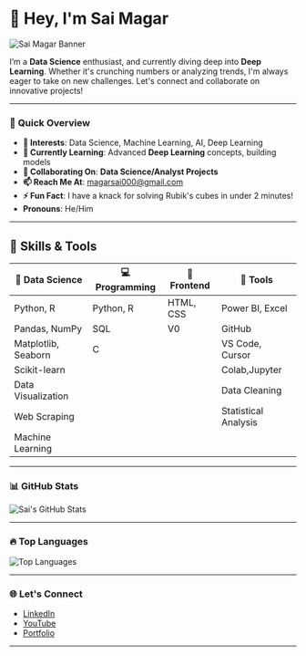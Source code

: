 # 👋 Hey, I'm **Sai Magar**

![Sai Magar Banner](https://user-images.githubusercontent.com/74038190/225813708-98b745f2-7d22-48cf-9150-083f1b00d6c9.gif)

I’m a **Data Science** enthusiast, and currently diving deep into **Deep Learning**. Whether it's crunching numbers or analyzing trends, I'm always eager to take on new challenges. Let's connect and collaborate on innovative projects!

---

### 🌟 **Quick Overview**

- **👀 Interests**: Data Science, Machine Learning, AI, Deep Learning  
- **🌱 Currently Learning**: Advanced **Deep Learning** concepts, building models  
- **💞️ Collaborating On**: **Data Science/Analyst Projects**  
- **📫 Reach Me At**: [magarsai000@gmail.com](mailto:magarsai000@gmail.com)  
- **⚡ Fun Fact**: I have a knack for solving Rubik's cubes in under 2 minutes!  
- **Pronouns**: He/Him  

---

## 🎯 **Skills & Tools**

| 🚀 Data Science     | 💻 Programming | 🎨 Frontend | 🔧 Tools  |
|---------------------|----------------|-------------|-----------|
| Python, R           | Python, R  | HTML, CSS   | Power BI, Excel |
| Pandas, NumPy       | SQL        | V0          | GitHub |
| Matplotlib, Seaborn | C          |             | VS Code, Cursor  |
| Scikit-learn        |            |             | Colab,Jupyter |
| Data Visualization  |            |             | Data Cleaning |
| Web Scraping        |            |             | Statistical Analysis|
| Machine Learning    |            |             |               |
---

### 📊 **GitHub Stats**

![Sai's GitHub Stats](https://github-readme-stats.vercel.app/api?username=Sai-Magar&show_icons=true&theme=radical&include_all_commits=true)

---

### 🔥 **Top Languages**

![Top Languages](https://github-readme-stats.vercel.app/api/top-langs/?username=Sai-Magar&layout=compact&theme=radical)

---

### 🌐 **Let's Connect**

- [LinkedIn](https://www.linkedin.com/in/sai-magar25/)
- [YouTube](https://www.youtube.com/@Magarsai)
- [Portfolio](https://sai-magar.github.io/Sai-s-Magar-Portfolio/)

---
